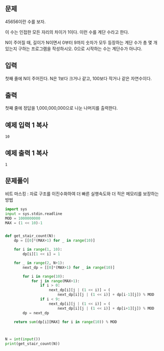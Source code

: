 ## 문제

45656이란 수를 보자.

이 수는 인접한 모든 자리의 차이가 1이다. 이런 수를 계단 수라고 한다.

N이 주어질 때, 길이가 N이면서 0부터 9까지 숫자가 모두 등장하는 계단 수가 총 몇 개 있는지 구하는 프로그램을 작성하시오. 0으로 시작하는 수는 계단수가 아니다.

## 입력

첫째 줄에 N이 주어진다. N은 1보다 크거나 같고, 100보다 작거나 같은 자연수이다.

## 출력

첫째 줄에 정답을 1,000,000,000으로 나눈 나머지를 출력한다.

## 예제 입력 1 복사

```
10
```

## 예제 출력 1 복사

```
1
```

## 문제풀이

비트 마스킹 : 자료 구조를 이진수화하여 더 빠른 실행속도와 더 적은 메모리를 보장하는 방법

```python
import sys
input = sys.stdin.readline
MOD = 1000000000
MAX = (1 << 10)-1


def get_stair_count(N):
    dp = [[0]*(MAX+1) for _ in range(10)]

    for i in range(1, 10):
        dp[i][1 << i] = 1

    for _ in range(2, N+1):
        next_dp = [[0]*(MAX+1) for _ in range(10)]

        for i in range(10):
            for j in range(MAX+1):
                if i > 0:
                    next_dp[i][j | (1 << i)] = (
                        next_dp[i][j | (1 << i)] + dp[i-1][j]) % MOD
                if i < 9:
                    next_dp[i][j | (1 << i)] = (
                        next_dp[i][j | (1 << i)] + dp[i+1][j]) % MOD
        dp = next_dp

    return sum(dp[i][MAX] for i in range(10)) % MOD



N = int(input())
print(get_stair_count(N))
```
